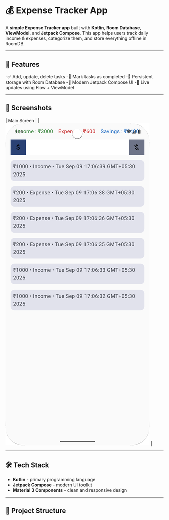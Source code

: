 # 💰 Expense Tracker App

A **simple Expense Tracker app** built with **Kotlin**, **Room Database**, **ViewModel**, and **Jetpack Compose**.
This app helps users track daily income & expenses, categorize them, and store everything offline in RoomDB.

---

## 🚀 Features

-✅ Add, update, delete tasks
-📌 Mark tasks as completed
-💾 Persistent storage with Room Database
-🎨 Modern Jetpack Compose UI
-🔄 Live updates using Flow + ViewModel

---

## 📸 Screenshots
| Main Screen |
| ![Main](doc/Screenshot_20250909_170648.png) |

---

## 🛠️ Tech Stack
- **Kotlin** - primary programming language
- **Jetpack Compose** - modern UI toolkit
- **Material 3 Components** - clean and responsive design

---

## 📂 Project Structure
